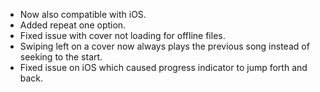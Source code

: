 - Now also compatible with iOS.
- Added repeat one option.
- Fixed issue with cover not loading for offline files.
- Swiping left on a cover now always plays the previous song instead of seeking to the start.
- Fixed issue on iOS which caused progress indicator to jump forth and back.